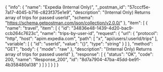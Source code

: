 {
  "info": {
    "name": "Expedia (Internal Only)",
    "_postman_id": "57cccf5e-7a17-4045-b716-c823f375e1e9",
    "description": "(Internal Only) Returns array of trips for passed userId",
    "schema": "https://schema.getpostman.com/json/collection/v2.0.0/"
  },
  "item": [
    {
      "name": "travel",
      "item": [
        {
          "id": "34836e48-1439-4d20-bac9-ccb264c7623c",
          "name": "trips-by-user-id",
          "request": {
            "url": {
              "protocol": "http",
              "host": "apim.expedia.com",
              "path": [
                "x",
                "api/users/:userId/trips"
              ],
              "variable": [
                {
                  "id": "userId",
                  "value": "{}",
                  "type": "string"
                }
              ]
            },
            "method": "GET",
            "body": {
              "mode": "raw"
            },
            "description": "(Internal Only) Returns array of trips for passed userId"
          },
          "response": [
            {
              "status": "OK",
              "code": 200,
              "name": "Response_200",
              "id": "8d7a7904-47ba-45dd-be91-4b358480a138"
            }
          ]
        }
      ]
    }
  ]
}